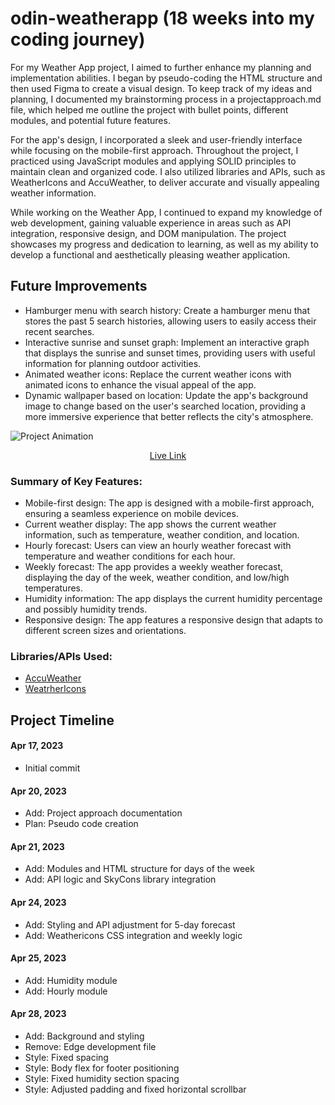 # odin-weatherapp (18 weeks into my coding journey)
For my Weather App project, I aimed to further enhance my planning and implementation abilities. I began by pseudo-coding the HTML structure and then used Figma to create a visual design. To keep track of my ideas and planning, I documented my brainstorming process in a projectapproach.md file, which helped me outline the project with bullet points, different modules, and potential future features.

For the app's design, I incorporated a sleek and user-friendly interface while focusing on the mobile-first approach. Throughout the project, I practiced using JavaScript modules and applying SOLID principles to maintain clean and organized code. I also utilized libraries and APIs, such as WeatherIcons and AccuWeather, to deliver accurate and visually appealing weather information.

While working on the Weather App, I continued to expand my knowledge of web development, gaining valuable experience in areas such as API integration, responsive design, and DOM manipulation. The project showcases my progress and dedication to learning, as well as my ability to develop a functional and aesthetically pleasing weather application.

## Future Improvements
* Hamburger menu with search history: Create a hamburger menu that stores the past 5 search histories, allowing users to easily access their recent searches.
* Interactive sunrise and sunset graph: Implement an interactive graph that displays the sunrise and sunset times, providing users with useful information for planning outdoor activities.
* Animated weather icons: Replace the current weather icons with animated icons to enhance the visual appeal of the app.
* Dynamic wallpaper based on location: Update the app's background image to change based on the user's searched location, providing a more immersive experience that better reflects the city's atmosphere.


![Project Animation](/weather.gif.gif)
<p align="center">
<a href="https://hyuncafe.github.io/odin-weatherapp/" target="_blank">Live Link</a>
</p> 

### Summary of Key Features:
* Mobile-first design: The app is designed with a mobile-first approach, ensuring a seamless experience on mobile devices.
* Current weather display: The app shows the current weather information, such as temperature, weather condition, and location.
* Hourly forecast: Users can view an hourly weather forecast with temperature and weather conditions for each hour.
* Weekly forecast: The app provides a weekly weather forecast, displaying the day of the week, weather condition, and low/high temperatures.
* Humidity information: The app displays the current humidity percentage and possibly humidity trends.
* Responsive design: The app features a responsive design that adapts to different screen sizes and orientations.

### Libraries/APIs Used:
* [AccuWeather](https://developer.accuweather.com/)
* [WeatrherIcons](https://github.com/erikflowers/weather-icons)


## Project Timeline

#### Apr 17, 2023
* Initial commit

#### Apr 20, 2023
* Add: Project approach documentation
* Plan: Pseudo code creation

#### Apr 21, 2023
* Add: Modules and HTML structure for days of the week
* Add: API logic and SkyCons library integration

#### Apr 24, 2023
* Add: Styling and API adjustment for 5-day forecast
* Add: Weathericons CSS integration and weekly logic

#### Apr 25, 2023
* Add: Humidity module
* Add: Hourly module

#### Apr 28, 2023
* Add: Background and styling
* Remove: Edge development file
* Style: Fixed spacing
* Style: Body flex for footer positioning
* Style: Fixed humidity section spacing
* Style: Adjusted padding and fixed horizontal scrollbar
